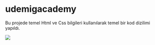 # udemigacademy

Bu projede temel Html ve Css bilgileri kullanılarak temel bir kod dizilimi yapıldı. 

![](KısaTanıtım.gif)

